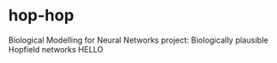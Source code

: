 # hop-hop
Biological Modelling for Neural Networks project: Biologically plausible Hopfield networks
HELLO